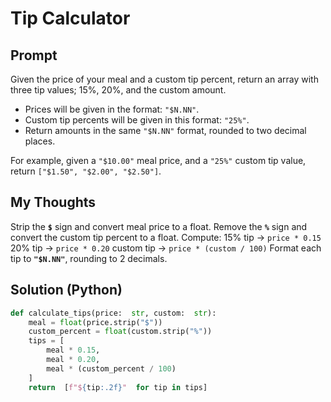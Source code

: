 

#  Tip Calculator
## Prompt

Given the price of your meal and a custom tip percent, return an array with three tip values; 15%, 20%, and the custom amount.

-   Prices will be given in the format:  `"$N.NN"`.
-   Custom tip percents will be given in this format:  `"25%"`.
-   Return amounts in the same  `"$N.NN"`  format, rounded to two decimal places.

For example, given a  `"$10.00"`  meal price, and a  `"25%"`  custom tip value, return  `["$1.50", "$2.00", "$2.50"]`.

## My Thoughts


Strip the **`$`** sign and convert meal price to a float.
Remove the **`%`** sign and convert the custom tip percent to a float.
 Compute:
15% tip → `price * 0.15`
20% tip → `price * 0.20`
custom tip → `price * (custom / 100)`
Format each tip to **`"$N.NN"`**, rounding to 2 decimals.

## Solution (Python)
```python
def calculate_tips(price:  str, custom:  str):
	meal = float(price.strip("$"))
	custom_percent = float(custom.strip("%"))
	tips = [
		meal * 0.15,
		meal * 0.20,
		meal * (custom_percent / 100)
	]
	return  [f"${tip:.2f}"  for tip in tips]
```

